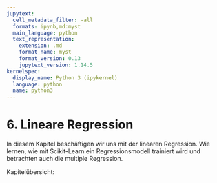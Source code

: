 ```yaml
---
jupytext:
  cell_metadata_filter: -all
  formats: ipynb,md:myst
  main_language: python
  text_representation:
    extension: .md
    format_name: myst
    format_version: 0.13
    jupytext_version: 1.14.5
kernelspec:
  display_name: Python 3 (ipykernel)
  language: python
  name: python3
---
```


# 6. Lineare Regression

In diesem Kapitel beschäftigen wir uns mit der linearen Regression. Wie lernen,
wie mit Scikit-Learn ein Regressionsmodell trainiert wird und betrachten auch
die multiple Regression.

Kapitelübersicht:

```{tableofcontents}
```